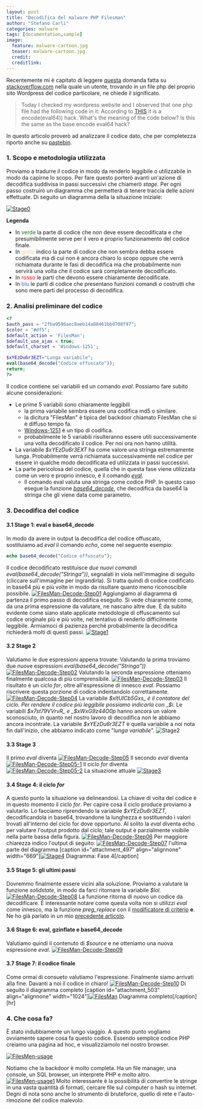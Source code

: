 ```yaml
---
layout: post
title: "Decodifica del malware PHP Filesman"
author: "Stefano Carli"
categories: malware
tags: [documentation,sample]
image:
  feature: malware-cartoon.jpg
  teaser: malware-cartoon.jpg
  credit:
  creditlink:
---
```


Recentemente mi è capitato di leggere [questa](http://stackoverflow.com/questions/25993817/strange-code-on-wordpress-website) domanda fatta su [stackoverflow.com](http://stackoverflow.com/) nella quale un utente, trovando in un file php del proprio sito Wordpress del codice particolare, ne chiede il significato. 

>Today I checked my wordpress website and I observed that one php file had the following code in it: According to [THIS](http://www.unphp.net/decode/0ab3310454272a9d776c468f6f8a5ef8/) it is a encode(eval64)) hack. What's the meaning of the code below? Is this the same as the base encode eval64 hack?

In questo articolo proverò ad analizzare il codice dato, che per completezza riporto anche su [pastebin](http://pastebin.com/1d7p3Cyx).

### 1. Scopo e metodologia utilizzata

Proviamo a tradurre il codice in modo da renderlo leggibile o utilizzabile in modo da capirne lo scopo. Per fare questo porterò avanti un'azione di decodifica suddivisa in passi successivi che chiamerò _stage_. Per ogni passo costruirò un diagramma che permetterà di tenere traccia delle azioni effettuate. Di seguito un diagramma della la situazione iniziale: 

[![Stage0](http://stefano.chebravo.com/wp-content/uploads/2015/05/Stage0.png)](http://stefano.chebravo.com/wp-content/uploads/2015/05/Stage0.png) 

**Legenda**

*   In <span style="color: #008000;">verde</span> la parte di codice che non deve essere decodificata e che presumibilmente serve per il vero e proprio funzionamento del codice finale.
*   In <span style="color: #ffcc99;">giallo</span> indico la parte di codice che non sembra debba essere codificata ma di cui non è ancora chiaro lo scopo oppure che verrà richiamata durante le fasi di decodifica ma che probabilmente non servirà una volta che il codice sarà completamente decodificato.
*   In <span style="color: #ff0000;">rosso</span> le parti che devono essere chiaramente decodificate.
*   In <span style="color: #3366ff;">blu</span> le parti di codice che presentano funzioni comandi o costrutti che sono mere parti del processo di decodifica.


### 2. Analisi preliminare del codice

```PHP
<?
$auth_pass = "2fba9596aec8aeb14a88461bbd708f97";
$color = "#df5";
$default_action = 'FilesMan';
$default_use_ajax = true;
$default_charset = 'Windows-1251';

$xYEzDu6r3EZT="Lunga variabile";
eval(base64_decode("Codice offuscato"));
return;
?>
```

Il codice contiene sei variabili ed un comando _eval_. Possiamo fare subito alcune considerazioni:

*   Le prime 5 variabili sono chiaramente leggibili
    *   la prima variabile sembra essere una codifica md5 o similare.
    *   la dicitura "FilesMan" è tipica del backdoor chiamato FilesMan che si è diffuso tempo fa.
    *   [Windows-1251](http://en.wikipedia.org/wiki/Windows-1251) è un tipo di codifica.
    *   probabilmente le 5 variabili risulteranno essere utili successivamente una volta decodificato il codice. Per noi ora non hanno utilità.
*   La variabile _$xYEzDu6r3EXT_ ha come valore una stringa estremamente lunga. Probabilmente verrà richiamata successivamente nel codice per essere in qualche modo decodificata ed utilizzata in passi successivi.
*   La parte pericolosa del codice, quella che in questa fase viene utilizzata come un vero e proprio innesco, è il comando _[eval](http://php.net/manual/it/function.eval.php)_.
    *   Il comando eval valuta una stringa come codice PHP. In questo caso esegue la funzione _[base64_decode](http://php.net/manual/it/function.base64-decode.php)_, che decodifica da base64 la stringa che gli viene data come parametro.

### 3. Decodifica del codice

#### 3.1 Stage 1: eval e base64_decode

In modo da avere in output la decodifica del codice offuscato, sostituiamo ad _eval_ il comando _echo_, come nel seguente esempio:

``` php
echo base64_decode("Codice offuscato");
```

Il codice decodificato restituisce _due nuovi comandi eval(base64_decode("Stringa"))_, segnalati in viola nell'immagine di seguito (cliccare sull'immagine per ingrandirla). Si tratta quindi di codice codificato in base64 più e più volte in modo da risultare quanto meno riconoscibile possibile. [![FilesMan-Decode-Step01](http://stefano.chebravo.com/wp-content/uploads/2015/05/FilesMan-Decode-Step01.png)](http://stefano.chebravo.com/wp-content/uploads/2015/05/FilesMan-Decode-Step01.png) Aggiungiamo al diagramma di partenza il primo passo di decodifica eseguito. Si vede chiaramente come, da una prima espressione da valutare, ne nascano altre due. È da subito evidente come siano state applicate metodologie di offuscamento sul codice originale più e più volte, nel tentativo di renderlo difficilmente leggibile. Armiamoci di pazienza perché probabilmente la decodifica richiederà molti di questi passi. 
[![Stage1](http://stefano.chebravo.com/wp-content/uploads/2015/05/Stage1.png)](http://stefano.chebravo.com/wp-content/uploads/2015/05/Stage1.png)

#### 3.2 Stage 2

Valutiamo le due espressioni appena trovate: Valutando la prima troviamo due nuove espressioni _eval(base64_decode("Stringa"))_ [![FilesMan-Decode-Step02](http://stefano.chebravo.com/wp-content/uploads/2015/05/FilesMan-Decode-Step02.png)](http://stefano.chebravo.com/wp-content/uploads/2015/05/FilesMan-Decode-Step02.png) Valutando la seconda espressione otteniamo finalmente qualcosa di più comprensibile. [![FilesMan-Decode-Step03](http://stefano.chebravo.com/wp-content/uploads/2015/05/FilesMan-Decode-Step03.png)](http://stefano.chebravo.com/wp-content/uploads/2015/05/FilesMan-Decode-Step03.png) Il risultato è un ciclo _for_, oltre all'espressione di innesco _eval_. Possiamo riscrivere questa porzione di codice indentandolo correttamente. [![FilesMan-Decode-Step04](http://stefano.chebravo.com/wp-content/uploads/2015/05/FilesMan-Decode-Step04.png)](http://stefano.chebravo.com/wp-content/uploads/2015/05/FilesMan-Decode-Step04.png) La variabile _$xltUlCb5Gxs_ è il contatore del ciclo. Per rendere il codice più leggibile possiamo indicarla con _$i_. Le variabili _$x7st79VVrvR_ e _$xWxG9z44O0p_ hanno ancora un valore sconosciuto, in quanto nel nostro lavoro di decodifica non le abbiamo ancora incontrate. La variabile _$xYEzDu6r3EZT_ è quella variabile a noi nota fin dall'inizio, che abbiamo indicato come "_lunga variabile_". 
![Stage2](http://stefano.chebravo.com/wp-content/uploads/2015/05/Stage21.png)

#### 3.3 Stage 3

Il primo _eval_ diventa [![FilesMan-Decode-Step05](http://stefano.chebravo.com/wp-content/uploads/2015/05/FilesMan-Decode-Step05.png)](http://stefano.chebravo.com/wp-content/uploads/2015/05/FilesMan-Decode-Step05.png) Il secondo _eval_ diventa [![FilesMan-Decode-Step05-1](http://stefano.chebravo.com/wp-content/uploads/2015/05/FilesMan-Decode-Step05-1.png)](http://stefano.chebravo.com/wp-content/uploads/2015/05/FilesMan-Decode-Step05-1.png) Il ciclo _for_ diventa [![FilesMan-Decode-Step05-2](http://stefano.chebravo.com/wp-content/uploads/2015/05/FilesMan-Decode-Step05-2.png)](http://stefano.chebravo.com/wp-content/uploads/2015/05/FilesMan-Decode-Step05-1.png) La situazione attuale 
[![Stage3](http://stefano.chebravo.com/wp-content/uploads/2015/05/Stage3-1024x508.png)](http://stefano.chebravo.com/wp-content/uploads/2015/05/Stage3.png) 

#### 3.4 Stage 4: il ciclo _for_

A questo punto la situazione va delineandosi. La chiave di volta del codice è in questo momento il ciclo _for_. Per capire cosa il ciclo produce proviamo a valutarlo. Lo facciamo riprendendo la variabile _$xYEzDu6r3EZT_, decodificandola in base64, trovandone la lunghezza e sostituendo i valori trovati all'interno del ciclo for dove opportuno. Al solito la _eval_ diventa echo per valutare l'output prodotto dal ciclo; tale output è parzialmente visibile nella parte bassa della figura. [![FilesMan-Decode-Step06](http://stefano.chebravo.com/wp-content/uploads/2015/05/FilesMan-Decode-Step06.png)](http://stefano.chebravo.com/wp-content/uploads/2015/05/FilesMan-Decode-Step06.png) Per maggiore chiarezza indico l'output di seguito: [![FilesMan-Decode-Step07](http://stefano.chebravo.com/wp-content/uploads/2015/05/FilesMan-Decode-Step07.png)](http://stefano.chebravo.com/wp-content/uploads/2015/05/FilesMan-Decode-Step07.png) l'ultima parte del diagramma [caption id="attachment_497" align="alignnone" width="669"][![Stage4](http://stefano.chebravo.com/wp-content/uploads/2015/05/Stage4.png)](http://stefano.chebravo.com/wp-content/uploads/2015/05/Stage4.png) Diagramma: Fase 4[/caption]  

#### 3.5 Stage 5: gli ultimi passi

Dovremmo finalmente essere vicini alla soluzione. Proviamo a valutare la funzione _solidstate_, in modo da farci ritornare la variabile _$lol._ [![FilesMan-Decode-Step08](http://stefano.chebravo.com/wp-content/uploads/2015/05/FilesMan-Decode-Step08.png)](http://stefano.chebravo.com/wp-content/uploads/2015/05/FilesMan-Decode-Step08.png) La funzione ritorna di nuovo un codice da decodificare. È interessante notare come questa volta non si utilizzi _eval_ come innesco, ma la funzione _preg_replace_ con il [modificatore di criterio](http://php.net/manual/it/reference.pcre.pattern.modifiers.php) **e**. Ne ho già parlato in un mio [precedente articolo](http://stefano.chebravo.com/it/decodificare-malware-php/).

#### 3.6 Stage 6: eval, gzinflate e base64_decode

Valutiamo quindi il contenuto di _$source_ e ne otteniamo una nuova espressione _eval_. [![FilesMan-Decode-Step09](http://stefano.chebravo.com/wp-content/uploads/2015/05/FilesMan-Decode-Step09.png)](http://stefano.chebravo.com/wp-content/uploads/2015/05/FilesMan-Decode-Step09.png)  

#### 3.7 Stage 7: il codice finale

Come ormai di consueto valutiamo l'espressione. Finalmente siamo arrivati alla fine. Davanti a noi il codice in chiaro! [![FilesMan-Decode-Step10](http://stefano.chebravo.com/wp-content/uploads/2015/05/FilesMan-Decode-Step10.png)](http://stefano.chebravo.com/wp-content/uploads/2015/05/FilesMan-Decode-Step10.png) Di seguito il diagramma completo [caption id="attachment_503" align="alignnone" width="1024"][![FilesMan](http://stefano.chebravo.com/wp-content/uploads/2015/05/FilesMan-1024x253.png)](http://stefano.chebravo.com/wp-content/uploads/2015/05/FilesMan.png) Diagramma completo[/caption] [hr]

### 4. Che cosa fa?

È stato indubbiamente un lungo viaggio. A questo punto vogliamo ovviamente sapere cosa fa questo codice. Essendo semplice codice PHP creiamo una pagina ad hoc, e visualizziamolo nel nostro browser.

[![FilesMen-usage](http://stefano.chebravo.com/wp-content/uploads/2015/05/FilesMon-usage-1024x418.png)](http://stefano.chebravo.com/wp-content/uploads/2015/05/FilesMon-usage.png)

Notiamo che la backdoor è molto completa. Ha un file manager, una console, un SQL browser, un interprete PHP e molto altro.
[![FilesMen-usage1](http://stefano.chebravo.com/wp-content/uploads/2015/05/FilesMon-usage1.png)](http://stefano.chebravo.com/wp-content/uploads/2015/05/FilesMon-usage1.png)
Molto interessante è la possibilità di convertire le stringe in una vasta quantità di formati, cercare file sul computer o hash su internet. Degni di nota sono anche lo strumento di bruteforce, quello di rete e l'auto-rimozione del codice malevolo.
